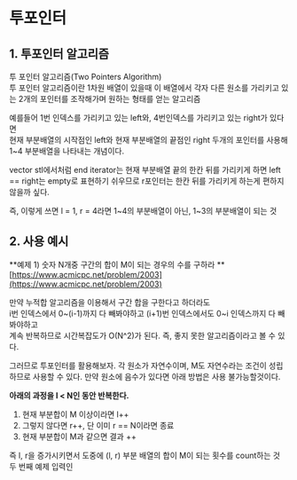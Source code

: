 # 투포인터

## 1. 투포인터 알고리즘

투 포인터 알고리즘(Two Pointers Algorithm)  
투 포인터 알고리즘이란 1차원 배열이 있을때 이 배열에서 각자 다른 원소를 가리키고 있는 2개의 포인터를 조작해가며 원하는 형태를 얻는 알고리즘  

예를들어 1번 인덱스를 가리키고 있는 left와, 4번인덱스를 가리키고 있는 right가 있다면  
현재 부분배열의 시작점인 left와 현재 부분배열의 끝점인 right 두개의 포인터를 사용해 1~4 부분배열을 나타내는 개념이다.

vector stl에서처럼 end iterator는 현재 부분배열 끝의 한칸 뒤를 가리키게 하면 left == right는 empty로 표현하기 쉬우므로 r포인터는 한칸 뒤를 가리키게 하는게 편하지 않을까 싶다.

즉, 이렇게 쓰면 l = 1, r = 4라면 1~4의 부분배열이 아닌, 1~3의 부분배열이 되는 것


## 2. 사용 예시

**예제 1) 숫자 N개중 구간의 합이 M이 되는 경우의 수를 구하라  **
[https://www.acmicpc.net/problem/2003](https://www.acmicpc.net/problem/2003)

만약 누적합 알고리즘을 이용해서 구간 합을 구한다고 하더라도  
i번 인덱스에서 0~(i-1)까지 다 빼봐야하고 (i+1)번 인덱스에서도 0~i 인덱스까지 다 빼봐야하고  
계속 반복하므로 시간복잡도가 O(N^2)가 된다.
즉, 좋지 못한 알고리즘이라고 볼 수 있다.

그러므로 투포인터를 활용해보자.
각 원소가 자연수이며, M도 자연수라는 조건이 성립하므로 사용할 수 있다.
만약 원소에 음수가 있다면 아래 방법은 사용 불가능할것이다.

**아래의 과정을 l < N인 동안 반복한다.**
1) 현재 부분합이 M 이상이라면 l++
2) 그렇지 않다면 r++, 단 이미 r == N이라면 종료
3) 현재 부분합이 M과 같으면 결과 ++

즉 l, r을 증가시키면서 도중에 (l, r) 부분 배열의 합이 M이 되는 횟수를 count하는 것
두 번째 예제 입력인